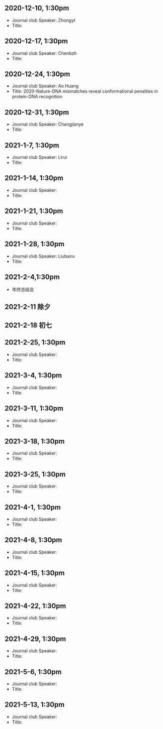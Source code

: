 ## 2020-12-10, 1:30pm
* Journal club Speaker: Zhongyt
* Title:

## 2020-12-17, 1:30pm
* Journal club Speaker: Chenbzh
* Title:

## 2020-12-24, 1:30pm
* Journal club Speaker: Ao Huang
* Title: 2020-Nature-DNA mismatches reveal conformational penalties in protein-DNA recognition

## 2020-12-31, 1:30pm
* Journal club Speaker: Changjianye
* Title:

## 2021-1-7, 1:30pm
* Journal club Speaker: Lirui
* Title:

## 2021-1-14, 1:30pm
* Journal club Speaker: 
* Title:

## 2021-1-21, 1:30pm
* Journal club Speaker: 
* Title:

## 2021-1-28, 1:30pm
* Journal club Speaker: Liubairu
* Title:

## 2021-2-4,1:30pm
* 年终总结会

## 2021-2-11 除夕
## 2021-2-18 初七

## 2021-2-25, 1:30pm
* Journal club Speaker: 
* Title:

## 2021-3-4, 1:30pm
* Journal club Speaker: 
* Title:

## 2021-3-11, 1:30pm
* Journal club Speaker: 
* Title:

## 2021-3-18, 1:30pm
* Journal club Speaker: 
* Title:

## 2021-3-25, 1:30pm
* Journal club Speaker: 
* Title:

## 2021-4-1, 1:30pm
* Journal club Speaker: 
* Title:

## 2021-4-8, 1:30pm
* Journal club Speaker: 
* Title:

## 2021-4-15, 1:30pm
* Journal club Speaker: 
* Title:

## 2021-4-22, 1:30pm
* Journal club Speaker: 
* Title:

## 2021-4-29, 1:30pm
* Journal club Speaker: 
* Title:

## 2021-5-6, 1:30pm
* Journal club Speaker: 
* Title:

## 2021-5-13, 1:30pm
* Journal club Speaker: 
* Title:
